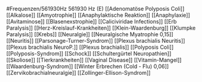 #Frequenzen/561930Hz
561930 Hz (E)
[[Adenomatöse Polyposis Coli]]
[[Alkalose]]
[[Amyotrophie]]
[[Anaphylaktische Reaktion]]
[[Anaphylaxie]]
[[Avitaminose]]
[[Blasenexstrophie]]
[[Caliciviridae Infections]]
[[Erb Paralysis]]
[[Herz-Kreislauf-Krankheiten]]
[[Klein-Waardenburg]]
[[Klumpke Paralysis]]
[[Krebs]]
[[Neuralgie]]
[[Neuralgische Myatrophie 0,15]]
[[Neuritis]]
[[Parsonage-Turner-Syndrom]]
[[Plexus brachialis Neuritis]]
[[Plexus brachialis NeuroP.]]
[[Plexus brachialis]]
[[Polyposis Coli]]
[[Polyposis-Syndrom]]
[[Schock]]
[[Schultergürtel Neuropathien]]
[[Skoliose]]
[[Tierkrankheiten]]
[[Vaginal Disease]]
[[Vitamin-Mangel]]
[[Waardenburg-Syndrom]]
[[Winter Erbrechen (Cold - Flu) 0,06]]
[[Zervikobrachialneuralgie]]
[[Zollinger-Ellison-Syndrom]]